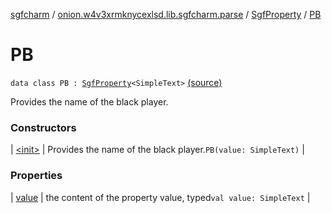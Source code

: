 [sgfcharm](../../../index.md) / [onion.w4v3xrmknycexlsd.lib.sgfcharm.parse](../../index.md) / [SgfProperty](../index.md) / [PB](./index.md)

# PB

`data class PB : `[`SgfProperty`](../index.md)`<SimpleText>` [(source)](https://github.com/w4v3/sgfcharm/tree/master/sgfcharm/src/main/java/onion/w4v3xrmknycexlsd/lib/sgfcharm/parse/SgfTree.kt#L214)

Provides the name of the black player.

### Constructors

| [&lt;init&gt;](-init-.md) | Provides the name of the black player.`PB(value: SimpleText)` |

### Properties

| [value](value.md) | the content of the property value, typed`val value: SimpleText` |

